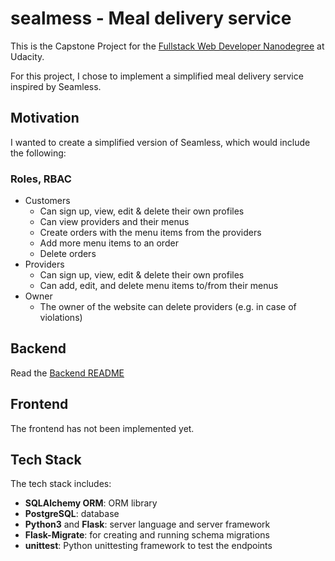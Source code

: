 # sealmess - Meal delivery service
This is the Capstone Project for the [Fullstack Web Developer Nanodegree](https://www.udacity.com/course/full-stack-web-developer-nanodegree--nd0044) at Udacity. 

For this project, I chose to implement a simplified meal delivery service inspired by Seamless.

## Motivation
I wanted to create a simplified version of Seamless, which would include the following:

### Roles, RBAC
* Customers
  * Can sign up, view, edit & delete their own profiles
  * Can view providers and their menus
  * Create orders with the menu items from the providers
  * Add more menu items to an order
  * Delete orders
* Providers
  * Can sign up, view, edit & delete their own profiles
  * Can add, edit, and delete menu items to/from their menus
* Owner
  * The owner of the website can delete providers (e.g. in case of violations)
  
## Backend
Read the [Backend README](https://github.com/kkufieta/sealmess/blob/master/backend/README.md)

## Frontend
The frontend has not been implemented yet.

## Tech Stack

The tech stack includes:

* **SQLAlchemy ORM**: ORM library
* **PostgreSQL**: database
* **Python3** and **Flask**: server language and server framework
* **Flask-Migrate**: for creating and running schema migrations
* **unittest**: Python unittesting framework to test the endpoints
